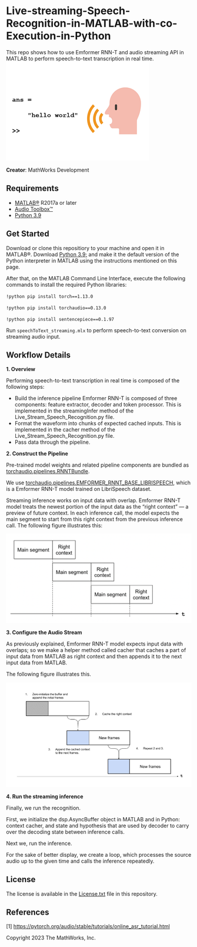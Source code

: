 # Live-streaming-Speech-Recognition-in-MATLAB-with-co-Execution-in-Python
This repo shows how to use Emformer RNN-T and audio streaming API in MATLAB to perform speech-to-text transcription in real time.
![speech2text image](https://github.com/souravpradhansp/Live-streaming-Speech-Recognition-in-MATLAB-with-co-Execution-in-Python/blob/main/images/helloworld.png?raw=true)

**Creator**: MathWorks Development

## Requirements
- [MATLAB&reg;](http://www.mathworks.com) R2017a or later
- [Audio Toolbox&trade;](https://www.mathworks.com/products/audio.html)
- [Python 3.9](https://www.python.org/downloads/release/python-390/)

## Get Started
Download or clone this repositiory to your machine and open it in MATLAB&reg;. Download [Python 3.9;](https://www.python.org/downloads/release/python-390/) and make it the default version of the Python interpreter in MATLAB using the instructions mentioned on this page. 

After that, on the MATLAB Command Line Interface, execute the following commands to install the required Python libraries:

``!python pip install torch==1.13.0``

``!python pip install torchaudio==0.13.0``

``!python pip install sentencepiece==0.1.97``


Run ``speechToText_streaming.mlx`` to perform speech-to-text conversion on streaming audio input.

## Workflow Details
**1. Overview**

Performing speech-to-text transcription in real time is composed of the following steps:
- Build the inference pipeline Emformer RNN-T is composed of three components: feature extractor, decoder and token processor. This is implemented in the streamingInfer method of the Live_Stream_Speech_Recognition.py file.
- Format the waveform into chunks of expected cached inputs. This is implemented in the cacher method of the Live_Stream_Speech_Recognition.py file.
- Pass data through the pipeline.

**2. Construct the Pipeline**

Pre-trained model weights and related pipeline components are bundled as [torchaudio.pipelines.RNNTBundle](https://pytorch.org/audio/stable/generated/torchaudio.pipelines.RNNTBundle.html#torchaudio.pipelines.RNNTBundle).

We use [torchaudio.pipelines.EMFORMER_RNNT_BASE_LIBRISPEECH](https://pytorch.org/audio/stable/generated/torchaudio.pipelines.EMFORMER_RNNT_BASE_LIBRISPEECH.html#torchaudio.pipelines.EMFORMER_RNNT_BASE_LIBRISPEECH), which is a Emformer RNN-T model trained on LibriSpeech dataset.

Streaming inference works on input data with overlap. Emformer RNN-T model treats the newest portion of the input data as the “right context” — a preview of future context. In each inference call, the model expects the main segment to start from this right context from the previous inference call. The following figure illustrates this:

![emformer_rnnt_context image](https://github.com/souravpradhansp/Live-streaming-Speech-Recognition-in-MATLAB-with-co-Execution-in-Python/blob/main/images/emformer_rnnt_context.png?raw=true)

**3. Configure the Audio Stream**

As previously explained, Emformer RNN-T model expects input data with overlaps; so we make a helper method called cacher that caches a part of input data from MATLAB as right context and then appends it to the next input data from MATLAB.

The following figure illustrates this.

![emformer_rnnt_streamer_context image](https://github.com/souravpradhansp/Live-streaming-Speech-Recognition-in-MATLAB-with-co-Execution-in-Python/blob/main/images/emformer_rnnt_streamer_context.png?raw=true)

**4. Run the streaming inference**

Finally, we run the recognition.

First, we initialize the dsp.AsyncBuffer object in MATLAB and in Python: context cacher, and state and hypothesis that are used by decoder to carry over the decoding state between inference calls.

Next we, run the inference.

For the sake of better display, we create a loop, which processes the source audio up to the given time and calls the inference repeatedly.

## License
The license is available in the [License.txt](License.txt) file in this repository.

## References
[1] https://pytorch.org/audio/stable/tutorials/online_asr_tutorial.html

Copyright 2023 The MathWorks, Inc.
